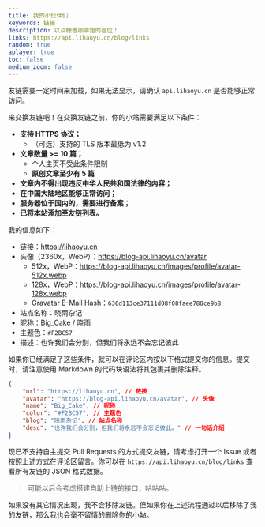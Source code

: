 ```yaml
---
title: 我的小伙伴们
keywords: 链接
description: 以及穗香咖啡馆的各位！
links: https://api.lihaoyu.cn/blog/links
random: true
aplayer: true
toc: false
medium_zoom: false
---
```


<meting-js
 id="2005302493"
 server="netease"
 type="song"
 theme="#F2BC57">
</meting-js>

友链需要一定时间来加载，如果无法显示，请确认 `api.lihaoyu.cn` 是否能够正常访问。

<YunLinks :links="frontmatter.links" :random="frontmatter.random" />

来交换友链吧！在交换友链之前，你的小站需要满足以下条件：

- **支持 HTTPS 协议；**
  - （可选）支持的 TLS 版本最低为 v1.2
- **文章数量 >= 10 篇；**
  - 个人主页不受此条件限制
  - **原创文章至少有 5 篇**
- **文章内不得出现违反中华人民共和国法律的内容；**
- **在中国大陆地区能够正常访问；**
- **服务器位于国内的，需要进行备案；**
- **已将本站添加至友链列表。**

我的信息如下：

- 链接：https://lihaoyu.cn
- 头像（2360x，WebP）：https://blog-api.lihaoyu.cn/avatar
  - 512x，WebP：https://blog-api.lihaoyu.cn/images/profile/avatar-512x.webp
  - 128x，WebP：https://blog-api.lihaoyu.cn/images/profile/avatar-128x.webp
  - Gravatar E-Mail Hash：`636d113ce37111d08f08faee780ce9b8`
- 站点名称：晓雨杂记
- 昵称：Big_Cake / 晓雨
- 主题色：`#F2BC57`
- 描述：也许我们会分别，但我们将永远不会忘记彼此

如果你已经满足了这些条件，就可以在评论区内按以下格式提交你的信息。提交时，请注意使用 Markdown 的代码块语法将其包裹并删除注释。
```json
{
    "url": "https://lihaoyu.cn", // 链接
    "avatar": "https://blog-api.lihaoyu.cn/avatar", // 头像
    "name": "Big_Cake", // 昵称
    "color": "#F2BC57", // 主题色
    "blog": "晓雨杂记", // 站点名称
    "desc": "也许我们会分别，但我们将永远不会忘记彼此。" // 一句话介绍
}
```
现已不支持自主提交 Pull Requests 的方式提交友链，请考虑打开一个 Issue 或者按照上述方式在评论区留言。你可以在 `https://api.lihaoyu.cn/blog/links` 查看所有友链的 JSON 格式数据。

> 可能以后会考虑搭建自助上链的接口，咕咕咕。

如果没有其它情况出现，我不会移除友链。但如果你在上述流程通过以后移除了我的友链，那么我也会毫不留情的删除你的小站。

